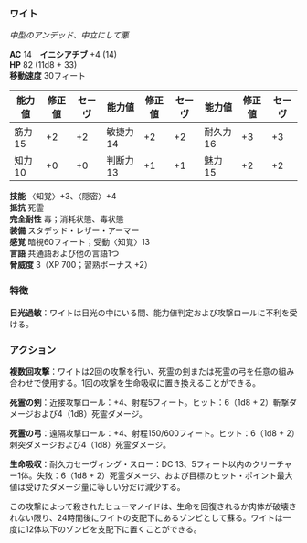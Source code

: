 ### ワイト
*中型のアンデッド、中立にして悪*

**AC** 14　**イニシアチブ** +4 (14)  
**HP** 82 (11d8 + 33)  
**移動速度** 30フィート

| 能力値 | 修正値 | セーヴ | 能力値 | 修正値 | セーヴ | 能力値 | 修正値 | セーヴ |
|--------|--------|--------|--------|--------|--------|--------|--------|--------|
| 筋力15 | +2 | +2 | 敏捷力14 | +2 | +2 | 耐久力16 | +3 | +3 |
| 知力10 | +0 | +0 | 判断力13 | +1 | +1 | 魅力15 | +2 | +2 |

**技能** 〈知覚〉+3、〈隠密〉+4  
**抵抗** 死霊  
**完全耐性** 毒；消耗状態、毒状態  
**装備** スタデッド・レザー・アーマー  
**感覚** 暗視60フィート；受動〈知覚〉13  
**言語** 共通語および他の言語1つ  
**脅威度** 3（XP 700；習熟ボーナス +2）

### 特徴

**日光過敏**：ワイトは日光の中にいる間、能力値判定および攻撃ロールに不利を受ける。

### アクション

**複数回攻撃**：ワイトは2回の攻撃を行い、死霊の剣または死霊の弓を任意の組み合わせで使用する。1回の攻撃を生命吸収に置き換えることができる。

**死霊の剣**：近接攻撃ロール：+4、射程5フィート。ヒット：6（1d8 + 2）斬撃ダメージおよび4（1d8）死霊ダメージ。

**死霊の弓**：遠隔攻撃ロール：+4、射程150/600フィート。ヒット：6（1d8 + 2）刺突ダメージおよび4（1d8）死霊ダメージ。

**生命吸収**：耐久力セーヴィング・スロー：DC 13、5フィート以内のクリーチャー1体。失敗：6（1d8 + 2）死霊ダメージ、および目標のヒット・ポイント最大値は受けたダメージ量に等しい分だけ減少する。

この攻撃によって殺されたヒューマノイドは、生命を回復されるか肉体が破壊されない限り、24時間後にワイトの支配下にあるゾンビとして蘇る。ワイトは一度に12体以下のゾンビを支配下に置くことができる。